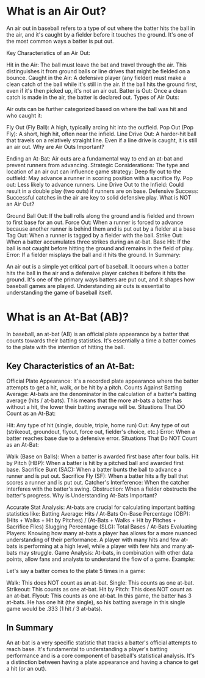 # What is an Air Out?

An air out in baseball refers to a type of out where the batter hits the ball in the air, and it's caught by a fielder before it touches the ground. It's one of the most common ways a batter is put out.

Key Characteristics of an Air Out:

Hit in the Air: The ball must leave the bat and travel through the air. This distinguishes it from ground balls or line drives that might be fielded on a bounce.
Caught in the Air: A defensive player (any fielder) must make a clean catch of the ball while it's still in the air. If the ball hits the ground first, even if it's then picked up, it's not an air out.
Batter is Out: Once a clean catch is made in the air, the batter is declared out.
Types of Air Outs:

Air outs can be further categorized based on where the ball was hit and who caught it:

Fly Out (Fly Ball): A high, typically arcing hit into the outfield.
Pop Out (Pop Fly): A short, high hit, often near the infield.
Line Drive Out: A harder-hit ball that travels on a relatively straight line. Even if a line drive is caught, it is still an air out.
Why are Air Outs Important?

Ending an At-Bat: Air outs are a fundamental way to end an at-bat and prevent runners from advancing.
Strategic Considerations: The type and location of an air out can influence game strategy:
Deep fly out to the outfield: May advance a runner in scoring position with a sacrifice fly.
Pop out: Less likely to advance runners.
Line Drive Out to the Infield: Could result in a double play (two outs) if runners are on base.
Defensive Success: Successful catches in the air are key to solid defensive play.
What is NOT an Air Out?

Ground Ball Out: If the ball rolls along the ground and is fielded and thrown to first base for an out.
Force Out: When a runner is forced to advance because another runner is behind them and is put out by a fielder at a base
Tag Out: When a runner is tagged by a fielder with the ball.
Strike Out: When a batter accumulates three strikes during an at-bat.
Base Hit: If the ball is not caught before hitting the ground and remains in the field of play.
Error: If a fielder misplays the ball and it hits the ground.
In Summary:

An air out is a simple yet critical part of baseball. It occurs when a batter hits the ball in the air and a defensive player catches it before it hits the ground. It's one of the primary ways batters are put out, and it shapes how baseball games are played. Understanding air outs is essential to understanding the game of baseball itself.


# What is an At-Bat (AB)?

In baseball, an at-bat (AB) is an official plate appearance by a batter that counts towards their batting statistics. It's essentially a time a batter comes to the plate with the intention of hitting the ball.

## Key Characteristics of an At-Bat:

Official Plate Appearance: It's a recorded plate appearance where the batter attempts to get a hit, walk, or be hit by a pitch.
Counts Against Batting Average: At-bats are the denominator in the calculation of a batter's batting average (hits / at-bats). This means that the more at-bats a batter has without a hit, the lower their batting average will be.
Situations That DO Count as an At-Bat:

Hit: Any type of hit (single, double, triple, home run)
Out: Any type of out (strikeout, groundout, flyout, force out, fielder's choice, etc.)
Error: When a batter reaches base due to a defensive error.
Situations That Do NOT Count as an At-Bat:

Walk (Base on Balls): When a batter is awarded first base after four balls.
Hit by Pitch (HBP): When a batter is hit by a pitched ball and awarded first base.
Sacrifice Bunt (SAC): When a batter bunts the ball to advance a runner and is put out.
Sacrifice Fly (SF): When a batter hits a fly ball that scores a runner and is put out.
Catcher's Interference: When the catcher interferes with the batter's swing.
Obstruction: When a fielder obstructs the batter's progress.
Why is Understanding At-Bats Important?

Accurate Stat Analysis: At-bats are crucial for calculating important batting statistics like:
Batting Average: Hits / At-Bats
On-Base Percentage (OBP): (Hits + Walks + Hit by Pitches) / (At-Bats + Walks + Hit by Pitches + Sacrifice Flies)
Slugging Percentage (SLG): Total Bases / At-Bats
Evaluating Players: Knowing how many at-bats a player has allows for a more nuanced understanding of their performance. A player with many hits and few at-bats is performing at a high level, while a player with few hits and many at-bats may struggle.
Game Analysis: At-bats, in combination with other data points, allow fans and analysts to understand the flow of a game.
Example:

Let's say a batter comes to the plate 5 times in a game:

Walk: This does NOT count as an at-bat.
Single: This counts as one at-bat.
Strikeout: This counts as one at-bat.
Hit by Pitch: This does NOT count as an at-bat.
Flyout: This counts as one at-bat.
In this game, the batter has 3 at-bats. He has one hit (the single), so his batting average in this single game would be .333 (1 hit / 3 at-bats).

## In Summary

An at-bat is a very specific statistic that tracks a batter's official attempts to reach base. It's fundamental to understanding a player's batting performance and is a core component of baseball's statistical analysis. It's a distinction between having a plate appearance and having a chance to get a hit (or an out).